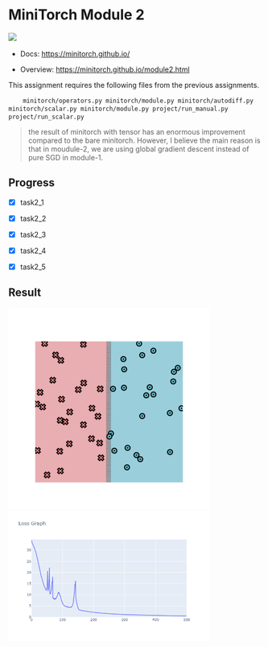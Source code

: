 # MiniTorch Module 2

<img src="https://minitorch.github.io/_images/match.png" width="100px">


* Docs: https://minitorch.github.io/

* Overview: https://minitorch.github.io/module2.html

This assignment requires the following files from the previous assignments.

        minitorch/operators.py minitorch/module.py minitorch/autodiff.py minitorch/scalar.py minitorch/module.py project/run_manual.py project/run_scalar.py

> the result of minitorch with tensor has an enormous improvement compared to the bare minitorch. However, I believe the main reason is that in moudule-2, we are using global gradient descent instead of pure SGD in module-1.

## Progress

- [x] task2_1

- [x] task2_2

- [x] task2_3

- [x] task2_4

- [x] task2_5


## Result

<img src="result/result_simple.png" width=400>

<img src="result/loss_simple.png" width=400>